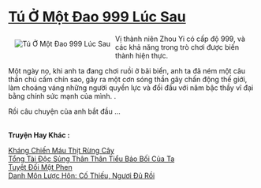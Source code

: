 <a href="https://truyentiki.com/tu-o-mot-dao-999-luc-sau.33539/" title="Tú Ở Một Đao 999 Lúc Sau"><h1>Tú Ở Một Đao 999 Lúc Sau</h1></a><div style="display:table"><img align="right" style="float: left; padding: 10px;" src="https://truyentiki.com/a/img/str/src/tu-o-mot-dao-999-luc-sau-1591157181.jpg" alt="Tú Ở Một Đao 999 Lúc Sau">Vị thành niên Zhou Yi có cấp độ 999, và các khả năng trong trò chơi được biến thành hiện thực. <p></p> Một ngày nọ, khi anh ta đang chơi ruồi ở bãi biển, anh ta đã ném một câu thần chú cấm chín sao, gây ra một cơn sóng thần gây chấn động thế giới, làm choáng váng những người quyền lực và đối đầu với năm bậc thầy vĩ đại bằng chính sức mạnh của mình. . <p></p> Rồi câu chuyện của anh bắt đầu ...</div><p><br><b>Truyện Hay Khác :</b></p><a href="https://truyentiki.com/khang-chien-mau-thit-rung-cay.33538/" alt="Kháng Chiến Máu Thịt Rừng Cây">Kháng Chiến Máu Thịt Rừng Cây</a><br/><a href="https://github.com/nownovels/top500/tree/master/truyenhay/33445/" alt="Tổng Tài Độc Sủng Thân Thân Tiểu Bảo Bối Của Ta">Tổng Tài Độc Sủng Thân Thân Tiểu Bảo Bối Của Ta</a><br/><a href="https://github.com/nownovels/top500/tree/master/truyenhay/33898/" alt="Tuyệt Đối Một Phen">Tuyệt Đối Một Phen</a><br/><a href="https://github.com/nownovels/top500/tree/master/truyenhay/33533/" alt="Danh Môn Lược Hôn: Cố Thiếu, Ngươi Đủ Rồi">Danh Môn Lược Hôn: Cố Thiếu, Ngươi Đủ Rồi</a><br/>